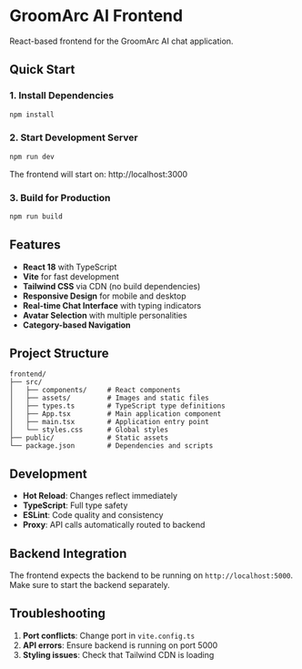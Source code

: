 # GroomArc AI Frontend

React-based frontend for the GroomArc AI chat application.

## Quick Start

### 1. Install Dependencies
```bash
npm install
```

### 2. Start Development Server
```bash
npm run dev
```

The frontend will start on: http://localhost:3000

### 3. Build for Production
```bash
npm run build
```

## Features

- **React 18** with TypeScript
- **Vite** for fast development
- **Tailwind CSS** via CDN (no build dependencies)
- **Responsive Design** for mobile and desktop
- **Real-time Chat Interface** with typing indicators
- **Avatar Selection** with multiple personalities
- **Category-based Navigation**

## Project Structure

```
frontend/
├── src/
│   ├── components/     # React components
│   ├── assets/         # Images and static files
│   ├── types.ts        # TypeScript type definitions
│   ├── App.tsx         # Main application component
│   ├── main.tsx        # Application entry point
│   └── styles.css      # Global styles
├── public/             # Static assets
└── package.json        # Dependencies and scripts
```

## Development

- **Hot Reload**: Changes reflect immediately
- **TypeScript**: Full type safety
- **ESLint**: Code quality and consistency
- **Proxy**: API calls automatically routed to backend

## Backend Integration

The frontend expects the backend to be running on `http://localhost:5000`. Make sure to start the backend separately.

## Troubleshooting

1. **Port conflicts**: Change port in `vite.config.ts`
2. **API errors**: Ensure backend is running on port 5000
3. **Styling issues**: Check that Tailwind CDN is loading

